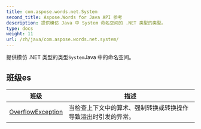 ```yaml
---
title: com.aspose.words.net.System
second_title: Aspose.Words for Java API 参考
description: 提供模仿 Java 中 System 命名空间的 .NET 类型的类型。
type: docs
weight: 11
url: /zh/java/com.aspose.words.net.system/
---
```



提供模仿 .NET 类型的类型`System`Java 中的命名空间。


## 班级es

| 班级 | 描述 |
| --- | --- |
| [OverflowException](../com.aspose.words.net.system/overflowexception) | 当检查上下文中的算术、强制转换或转换操作导致溢出时引发的异常。 |